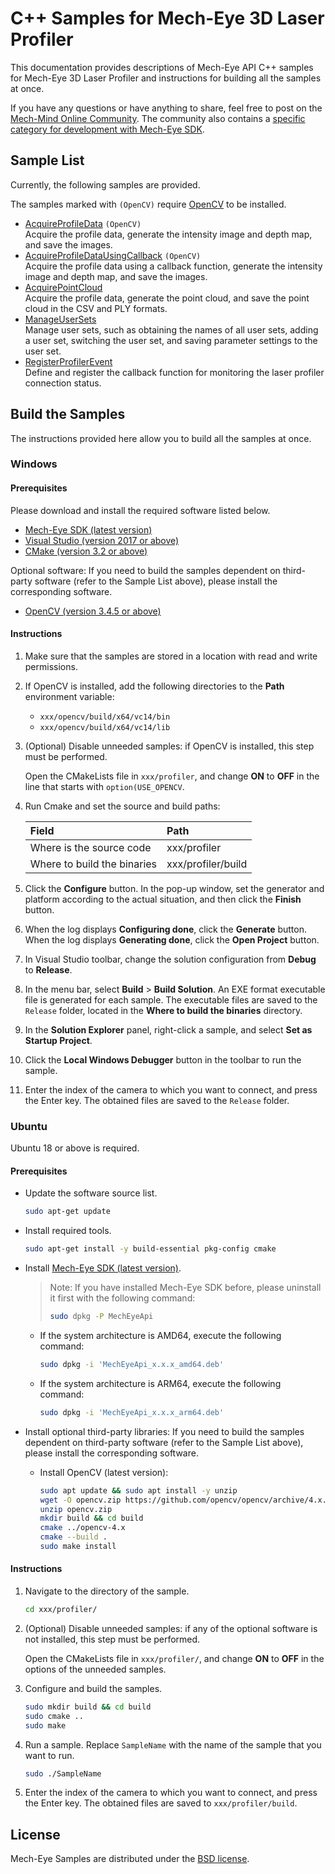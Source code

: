 # C++ Samples for Mech-Eye 3D Laser Profiler

This documentation provides descriptions of Mech-Eye API C++ samples for Mech-Eye 3D Laser Profiler and instructions for building all the samples at once.

If you have any questions or have anything to share, feel free to post on the [Mech-Mind Online Community](https://community.mech-mind.com/). The community also contains a [specific category for development with Mech-Eye SDK](https://community.mech-mind.com/c/mech-eye-sdk-development/19).

## Sample List

Currently, the following samples are provided.

The samples marked with `(OpenCV)` require [OpenCV](https://opencv.org/releases/) to be installed.  

* [AcquireProfileData](https://github.com/MechMindRobotics/mecheye_cpp_samples/tree/master/profiler/AcquireProfileData) `(OpenCV)`  
  Acquire the profile data, generate the intensity image and depth map, and save the images.
* [AcquireProfileDataUsingCallback](https://github.com/MechMindRobotics/mecheye_cpp_samples/tree/master/profiler/AcquireProfileData)  `(OpenCV)`  
  Acquire the profile data using a callback function, generate the intensity image and depth map, and save the images.
* [AcquirePointCloud](https://github.com/MechMindRobotics/mecheye_cpp_samples/tree/master/profiler/AcquireProfileData)  
  Acquire the profile data, generate the point cloud, and save the point cloud in the CSV and PLY formats.
* [ManageUserSets](https://github.com/MechMindRobotics/mecheye_cpp_samples/tree/master/profiler/AcquireProfileData)  
  Manage user sets, such as obtaining the names of all user sets, adding a user set, switching the user set, and saving parameter settings to the user set.
* [RegisterProfilerEvent](https://github.com/MechMindRobotics/mecheye_cpp_samples/tree/master/profiler/RegisterProfilerEvent)  
Define and register the callback function for monitoring the laser profiler connection status.

## Build the Samples

The instructions provided here allow you to build all the samples at once.

### Windows

#### Prerequisites

Please download and install the required software listed below.

* [Mech-Eye SDK (latest version)](https://downloads.mech-mind.com/?tab=tab-sdk)
* [Visual Studio (version 2017 or above)](https://visualstudio.microsoft.com/vs/community/)
* [CMake (version 3.2 or above)](https://cmake.org/download/)

Optional software: If you need to build the samples dependent on third-party software (refer to the Sample List above), please install the corresponding software.

* [OpenCV (version 3.4.5 or above)](https://opencv.org/releases/)

#### Instructions

1. Make sure that the samples are stored in a location with read and write permissions.
2. If OpenCV is installed, add the following directories to the **Path** environment variable:

   * `xxx/opencv/build/x64/vc14/bin`
   * `xxx/opencv/build/x64/vc14/lib`

3. (Optional) Disable unneeded samples: if OpenCV is installed, this step must be performed.

   Open the CMakeLists file in `xxx/profiler`, and change **ON** to **OFF** in the line that starts with `option(USE_OPENCV`.

4. Run Cmake and set the source and build paths: 

   | Field                       | Path                 |
   | :----                       | :----                |
   | Where is the source code    | xxx/profiler         |
   | Where to build the binaries | xxx/profiler/build   |

5. Click the **Configure** button. In the pop-up window, set the generator and platform according to the actual situation, and then click the **Finish** button.
6. When the log displays **Configuring done**, click the **Generate** button. When the log displays **Generating done**, click the **Open Project** button.
7. In Visual Studio toolbar, change the solution configuration from **Debug** to **Release**.
8. In the menu bar, select **Build** > **Build Solution**. An EXE format executable file is generated for each sample. The executable files are saved to the `Release` folder, located in the **Where to build the binaries** directory.
9. In the **Solution Explorer** panel, right-click a sample, and select **Set as Startup Project**.
10. Click the **Local Windows Debugger** button in the toolbar to run the sample.
11. Enter the index of the camera to which you want to connect, and press the Enter key. The obtained files are saved to the `Release` folder.

### Ubuntu

Ubuntu 18 or above is required.

#### Prerequisites

* Update the software source list.

  ```bash
  sudo apt-get update
  ```

* Install required tools.
  
  ```bash
  sudo apt-get install -y build-essential pkg-config cmake
  ```

* Install [Mech-Eye SDK (latest version)](https://downloads.mech-mind.com/?tab=tab-sdk).

  >Note: If you have installed Mech-Eye SDK before, please uninstall it first with the following command:
  >
  >```bash
  >sudo dpkg -P MechEyeApi
  >```
  
  * If the system architecture is AMD64, execute the following command:

    ```bash
    sudo dpkg -i 'MechEyeApi_x.x.x_amd64.deb'
    ```

  * If the system architecture is ARM64, execute the following command:

    ```bash
    sudo dpkg -i 'MechEyeApi_x.x.x_arm64.deb'
    ```

* Install optional third-party libraries: If you need to build the samples dependent on third-party software (refer to the Sample List above), please install the corresponding software.

  * Install OpenCV (latest version):

    ```bash
    sudo apt update && sudo apt install -y unzip
    wget -O opencv.zip https://github.com/opencv/opencv/archive/4.x.zip
    unzip opencv.zip
    mkdir build && cd build
    cmake ../opencv-4.x
    cmake --build .
    sudo make install
    ```

#### Instructions

1. Navigate to the directory of the sample.

   ```bash
   cd xxx/profiler/
   ```

2. (Optional) Disable unneeded samples: if any of the optional software is not installed, this step must be performed.

   Open the CMakeLists file in `xxx/profiler/`, and change **ON** to **OFF** in the options of the unneeded samples.

3. Configure and build the samples.

   ```bash
   sudo mkdir build && cd build
   sudo cmake ..
   sudo make
   ```

4. Run a sample. Replace `SampleName` with the name of the sample that you want to run.

   ```bash
   sudo ./SampleName
   ```

5. Enter the index of the camera to which you want to connect, and press the Enter key. The obtained files are saved to `xxx/profiler/build`.

## License

Mech-Eye Samples are distributed under the [BSD license](https://github.com/MechMindRobotics/mecheye_cpp_samples/blob/master/LICENSE).
